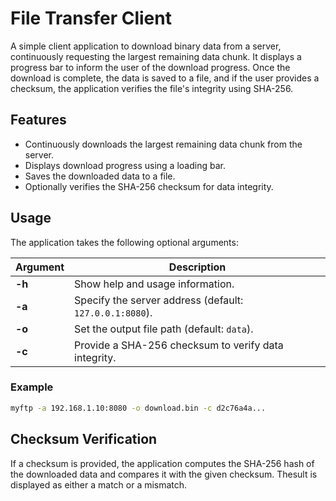# File Transfer Client

A simple client application to download binary data from a server, continuously requesting the largest remaining data chunk. It displays a progress bar to inform the user of the download progress. Once the download is complete, the data is saved to a file, and if the user provides a checksum, the application verifies the file's integrity using SHA-256.

## Features

- Continuously downloads the largest remaining data chunk from the server.
- Displays download progress using a loading bar.
- Saves the downloaded data to a file.
- Optionally verifies the SHA-256 checksum for data integrity.  

## Usage

The application takes the following optional arguments:  

| Argument | Description                                             |
|----------|---------------------------------------------------------|
| **-h**   | Show help and usage information.                        |
| **-a**   | Specify the server address (default: `127.0.0.1:8080`). |
| **-o**   | Set the output file path (default: `data`).             |
| **-c**   | Provide a SHA-256 checksum to verify data integrity.    |

### Example

```bash
myftp -a 192.168.1.10:8080 -o download.bin -c d2c76a4a...
```

## Checksum Verification

If a checksum is provided, the application computes the SHA-256 hash of the downloaded data and compares it with the given checksum. Thesult is displayed as either a match or a mismatch.
